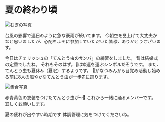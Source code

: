# 夏の終わり頃

![むぎの写真](https://storage.googleapis.com/smile-blog/2024-08-30/S__5881901.jpg)

台風の影響で連日のように急な豪雨が続いてます。
今朝空を見上げて大丈夫かなと思いましたが、心配をよそに参加していただいた皆様、ありがとうございます。

今日はチェリッシュの「てんとう虫のサンバ」の練習をしました。
昔は結婚式の定番でしたね。
それもそのはず。🐞は幸運を運ぶシンボルだそうです。
また、てんとう虫も夏休み（夏眠）するようです。
🐞がなつみんから目覚め活動し始める前に8人の賑やかなてんとう虫が一歩先に踊ります。

![集合写真](https://storage.googleapis.com/smile-blog/2024-08-30/DE9EF3B9-5C05-49BE-B156-6D8ABD500653.jpg)

赤青黄色の衣装をつけたてんとう虫が〜🎵
これから一緒に踊るメンバーです。
宜しくお願いします。

夏の疲れが出やすい時期です
体調管理に気をつけてくださいね。
